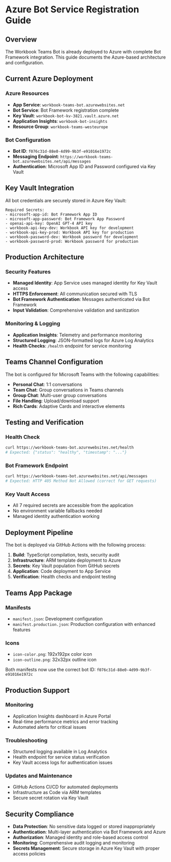 # Azure Bot Service Registration Guide

## Overview

The Workbook Teams Bot is already deployed to Azure with complete Bot Framework integration. This guide documents the Azure-based architecture and configuration.

## Current Azure Deployment

### Azure Resources
- **App Service**: `workbook-teams-bot.azurewebsites.net`
- **Bot Service**: Bot Framework registration complete
- **Key Vault**: `workbook-bot-kv-3821.vault.azure.net`
- **Application Insights**: `workbook-bot-insights`
- **Resource Group**: `workbook-teams-westeurope`

### Bot Configuration
- **Bot ID**: `f076c31d-88e0-4d99-9b3f-e91016e1972c`
- **Messaging Endpoint**: `https://workbook-teams-bot.azurewebsites.net/api/messages`
- **Authentication**: Microsoft App ID and Password configured via Key Vault

## Key Vault Integration

All bot credentials are securely stored in Azure Key Vault:

```
Required Secrets:
- microsoft-app-id: Bot Framework App ID
- microsoft-app-password: Bot Framework App Password  
- openai-api-key: OpenAI GPT-4 API key
- workbook-api-key-dev: Workbook API key for development
- workbook-api-key-prod: Workbook API key for production
- workbook-password-dev: Workbook password for development
- workbook-password-prod: Workbook password for production
```

## Production Architecture

### Security Features
- **Managed Identity**: App Service uses managed identity for Key Vault access
- **HTTPS Enforcement**: All communication secured with TLS
- **Bot Framework Authentication**: Messages authenticated via Bot Framework
- **Input Validation**: Comprehensive validation and sanitization

### Monitoring & Logging
- **Application Insights**: Telemetry and performance monitoring
- **Structured Logging**: JSON-formatted logs for Azure Log Analytics
- **Health Checks**: `/health` endpoint for service monitoring

## Teams Channel Configuration

The bot is configured for Microsoft Teams with the following capabilities:
- **Personal Chat**: 1:1 conversations
- **Team Chat**: Group conversations in Teams channels
- **Group Chat**: Multi-user group conversations
- **File Handling**: Upload/download support
- **Rich Cards**: Adaptive Cards and interactive elements

## Testing and Verification

### Health Check
```bash
curl https://workbook-teams-bot.azurewebsites.net/health
# Expected: {"status": "healthy", "timestamp": "..."}
```

### Bot Framework Endpoint
```bash
curl https://workbook-teams-bot.azurewebsites.net/api/messages
# Expected: HTTP 405 Method Not Allowed (correct for GET requests)
```

### Key Vault Access
- All 7 required secrets are accessible from the application
- No environment variable fallbacks needed
- Managed identity authentication working

## Deployment Pipeline

The bot is deployed via GitHub Actions with the following process:

1. **Build**: TypeScript compilation, tests, security audit
2. **Infrastructure**: ARM template deployment to Azure
3. **Secrets**: Key Vault population from GitHub secrets
4. **Application**: Code deployment to App Service
5. **Verification**: Health checks and endpoint testing

## Teams App Package

### Manifests
- `manifest.json`: Development configuration
- `manifest.production.json`: Production configuration with enhanced features

### Icons
- `icon-color.png`: 192x192px color icon
- `icon-outline.png`: 32x32px outline icon

Both manifests now use the correct bot ID: `f076c31d-88e0-4d99-9b3f-e91016e1972c`

## Production Support

### Monitoring
- Application Insights dashboard in Azure Portal
- Real-time performance metrics and error tracking
- Automated alerts for critical issues

### Troubleshooting
- Structured logging available in Log Analytics
- Health endpoint for service status verification
- Key Vault access logs for authentication issues

### Updates and Maintenance
- GitHub Actions CI/CD for automated deployments
- Infrastructure as Code via ARM templates
- Secure secret rotation via Key Vault

## Security Compliance

- **Data Protection**: No sensitive data logged or stored inappropriately
- **Authentication**: Multi-layer authentication via Bot Framework and Azure
- **Authorization**: Managed identity and role-based access control
- **Monitoring**: Comprehensive audit logging and monitoring
- **Secrets Management**: Secure storage in Azure Key Vault with proper access policies
